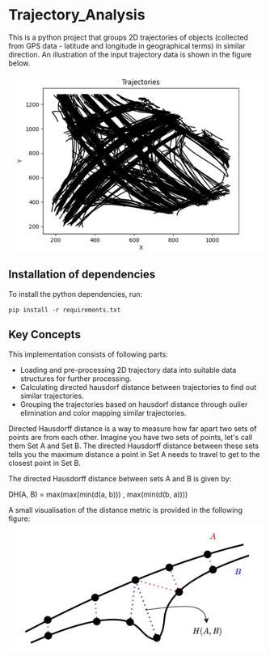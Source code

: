 # Trajectory_Analysis
This is a python project that groups 2D trajectories of objects (collected from GPS data - latitude and longitude in geographical terms) in similar direction. An illustration of the input trajectory data is shown in the figure below.

![Project Screenshot](Trajectory_data.png)

## Installation of dependencies

To install the python dependencies, run:

```shell
pip install -r requirements.txt
```


## Key Concepts

This implementation consists of following parts:
- Loading and pre-processing 2D trajectory data into suitable data structures for further processing.
- Calculating directed hausdorf distance between trajectories to find out similar trajectories.
- Grouping the trajectories based on hausdorf distance through oulier elimination and color mapping similar trajectories.

Directed Hausdorff distance is a way to measure how far apart two sets of points are from each other. Imagine you have two sets of points, let's call them Set A and Set B. The directed Hausdorff distance between these sets tells you the maximum distance a point in Set A needs to travel to get to the closest point in Set B.

The directed Hausdorff distance between sets A and B is given by:

DH(A, B) = max(max(min(d(a, b))) , max(min(d(b, a))))

A small visualisation of the distance metric is provided in the following figure:
![Project Screenshot](Hausdorf_distance_visualisation.jpg)


